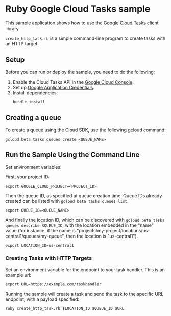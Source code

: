 # Ruby Google Cloud Tasks sample

This sample application shows how to use the
[Google Cloud Tasks](https://cloud.google.com/cloud-tasks/) client library.

`create_http_task.rb` is a simple command-line program to create tasks with an
HTTP target.

## Setup

Before you can run or deploy the sample, you need to do the following:

1.  Enable the Cloud Tasks API in the [Google Cloud Console](https://console.cloud.google.com/apis/api/tasks.googleapis.com).
1.  Set up [Google Application Credentials](https://cloud.google.com/docs/authentication/getting-started).
1.  Install dependencies:
    ```
    bundle install
    ```

## Creating a queue

To create a queue using the Cloud SDK, use the following gcloud command:

    gcloud beta tasks queues create <QUEUE_NAME>


## Run the Sample Using the Command Line

Set environment variables:

First, your project ID:

```
export GOOGLE_CLOUD_PROJECT=<PROJECT_ID>
```

Then the queue ID, as specified at queue creation time. Queue IDs already
created can be listed with `gcloud beta tasks queues list`.

```
export QUEUE_ID=<QUEUE_NAME>
```

And finally the location ID, which can be discovered with
`gcloud beta tasks queues describe $QUEUE_ID`, with the location embedded in
the "name" value (for instance, if the name is
"projects/my-project/locations/us-central1/queues/my-queue", then the
location is "us-central1").

```
export LOCATION_ID=us-central1
```

### Creating Tasks with HTTP Targets
Set an environment variable for the endpoint to your task handler. This is an
example url:

```
export URL=https://example.com/taskhandler
```
Running the sample will create a task and send the task to the specific URL
endpoint, with a payload specified:

```
ruby create_http_task.rb $LOCATION_ID $QUEUE_ID $URL
```

